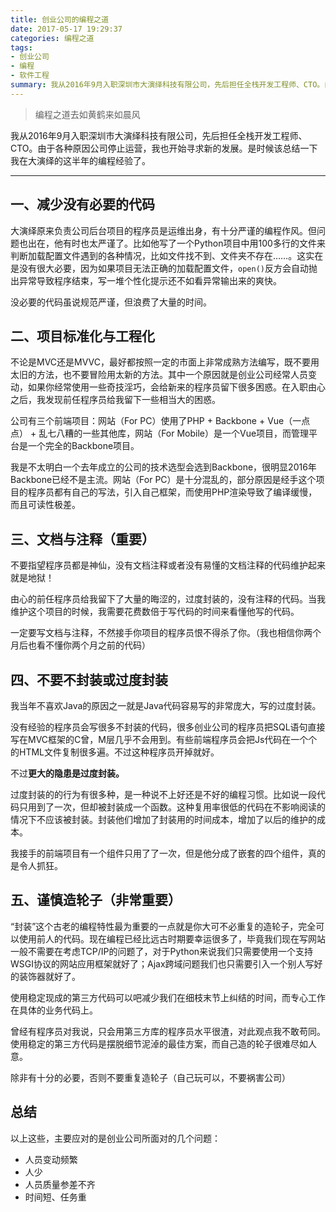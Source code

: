```yaml
---
title: 创业公司的编程之道
date: 2017-05-17 19:29:37
categories: 编程之道
tags: 
- 创业公司
- 编程
- 软件工程
summary: 我从2016年9月入职深圳市大演绎科技有限公司，先后担任全栈开发工程师、CTO。由于各种原因公司停止运营，我也开始寻求新的发展。是时候该总结一下我在大演绎的这半年的编程经验了。
---
```


> 编程之道去如黄鹤来如晨风

我从2016年9月入职深圳市大演绎科技有限公司，先后担任全栈开发工程师、CTO。由于各种原因公司停止运营，我也开始寻求新的发展。是时候该总结一下我在大演绎的这半年的编程经验了。

****

## 一、减少没有必要的代码

大演绎原来负责公司后台项目的程序员是运维出身，有十分严谨的编程作风。但问题也出在，他有时也太严谨了。比如他写了一个Python项目中用100多行的文件来判断加载配置文件遇到的各种情况，比如文件找不到、文件夹不存在……。这实在是没有很大必要，因为如果项目无法正确的加载配置文件，`open()`反方会自动抛出异常导致程序结束，写一堆个性化提示还不如看异常输出来的爽快。

没必要的代码虽说规范严谨，但浪费了大量的时间。

## 二、项目标准化与工程化

不论是MVC还是MVVC，最好都按照一定的市面上非常成熟方法编写，既不要用太旧的方法，也不要冒险用太新的方法。其中一个原因就是创业公司经常人员变动，如果你经常使用一些奇技淫巧，会给新来的程序员留下很多困惑。在入职由心之后，我发现前任程序员给我留下一些相当大的困惑。

公司有三个前端项目：网站（For PC）使用了PHP + Backbone + Vue（一点点） + 乱七八糟的一些其他库，网站（For Mobile）是一个Vue项目，而管理平台是一个完全的Backbone项目。

我是不太明白一个去年成立的公司的技术选型会选到Backbone，很明显2016年Backbone已经不是主流。网站（For PC）是十分混乱的，部分原因是经手这个项目的程序员都有自己的写法，引入自己框架，而使用PHP渲染导致了编译缓慢，而且可读性极差。

## 三、文档与注释（重要）

不要指望程序员都是神仙，没有文档注释或者没有易懂的文档注释的代码维护起来就是地狱！

由心的前任程序员给我留下了大量的晦涩的，过度封装的，没有注释的代码。当我维护这个项目的时候，我需要花费数倍于写代码的时间来看懂他写的代码。

一定要写文档与注释，不然接手你项目的程序员恨不得杀了你。（我也相信你两个月后也看不懂你两个月之前的代码）

## 四、不要不封装或过度封装

我当年不喜欢Java的原因之一就是Java代码容易写的非常庞大，写的过度封装。

没有经验的程序员会写很多不封装的代码，很多创业公司的程序员把SQL语句直接写在MVC框架的C曾，M层几乎不会用到。有些前端程序员会把Js代码在一个个的HTML文件复制很多遍。不过这种程序员开掉就好。

不过**更大的隐患是过度封装。**

过度封装的的行为有很多种，是一种说不上好还是不好的编程习惯。比如说一段代码只用到了一次，但却被封装成一个函数。这种复用率很低的代码在不影响阅读的情况下不应该被封装。封装他们增加了封装用的时间成本，增加了以后的维护的成本。

我接手的前端项目有一个组件只用了了一次，但是他分成了嵌套的四个组件，真的是令人抓狂。

## 五、谨慎造轮子（非常重要）

“封装”这个古老的编程特性最为重要的一点就是你大可不必重复的造轮子，完全可以使用前人的代码。现在编程已经比远古时期要幸运很多了，毕竟我们现在写网站一般不需要在考虑TCP/IP的问题了，对于Python来说我们只需要使用一个支持WSGI协议的网站应用框架就好了；Ajax跨域问题我们也只需要引入一个别人写好的装饰器就好了。

使用稳定现成的第三方代码可以吧减少我们在细枝末节上纠结的时间，而专心工作在具体的业务代码上。

曾经有程序员对我说，只会用第三方库的程序员水平很渣，对此观点我不敢苟同。使用稳定的第三方代码是摆脱细节泥淖的最佳方案，而自己造的轮子很难尽如人意。

除非有十分的必要，否则不要重复造轮子（自己玩可以，不要祸害公司）

## 总结

以上这些，主要应对的是创业公司所面对的几个问题：

- 人员变动频繁
- 人少
- 人员质量参差不齐
- 时间短、任务重